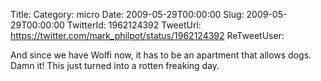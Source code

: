 Title: 
Category: micro
Date: 2009-05-29T00:00:00
Slug: 2009-05-29T00:00:00
TwitterId: 1962124392
TweetUrl: https://twitter.com/mark_philpot/status/1962124392
ReTweetUser: 

And since we have Wolfi now, it has to be an apartment that allows dogs.  Damn it! This just turned into a rotten freaking day.